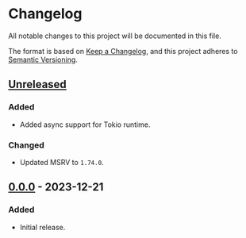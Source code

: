# Changelog

All notable changes to this project will be documented in this file.

The format is based on [Keep a Changelog](https://keepachangelog.com/en/1.0.0/),
and this project adheres to [Semantic Versioning](https://semver.org/spec/v2.0.0.html).

## [Unreleased]

### Added

- Added async support for Tokio runtime.

### Changed

- Updated MSRV to `1.74.0`.

## [0.0.0] - 2023-12-21

### Added

- Initial release.

[Unreleased]: https://github.com/chksum-rs/sha2-224/compare/v0.0.0...HEAD
[0.0.0]: https://github.com/chksum-rs/sha2-224/releases/tag/v0.0.0
